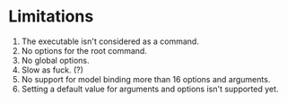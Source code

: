 # Limitations
1. The executable isn't considered as a command.
2. No options for the root command.
3. No global options.
4. Slow as fuck. (?)
7. No support for model binding more than 16 options and arguments.
8. Setting a default value for arguments and options isn't supported yet.